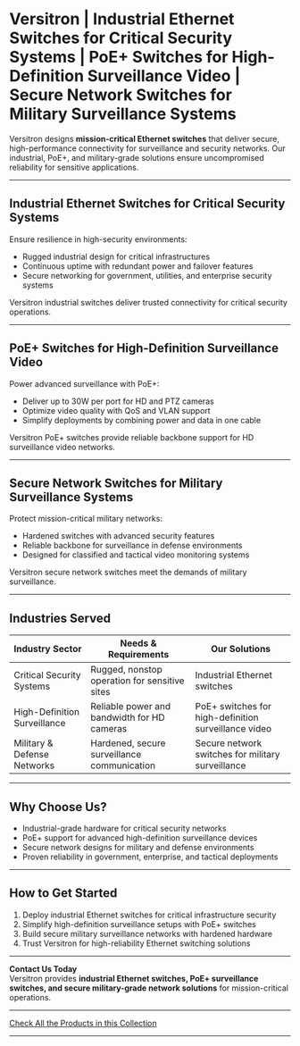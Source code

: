 # Versitron | Industrial Ethernet Switches for Critical Security Systems | PoE+ Switches for High-Definition Surveillance Video | Secure Network Switches for Military Surveillance Systems  

Versitron designs **mission-critical Ethernet switches** that deliver secure, high-performance connectivity for surveillance and security networks. Our industrial, PoE+, and military-grade solutions ensure uncompromised reliability for sensitive applications.  

---  

## Industrial Ethernet Switches for Critical Security Systems  

Ensure resilience in high-security environments:  

- Rugged industrial design for critical infrastructures  
- Continuous uptime with redundant power and failover features  
- Secure networking for government, utilities, and enterprise security systems  

Versitron industrial switches deliver trusted connectivity for critical security operations.  

---  

## PoE+ Switches for High-Definition Surveillance Video  

Power advanced surveillance with PoE+:  

- Deliver up to 30W per port for HD and PTZ cameras  
- Optimize video quality with QoS and VLAN support  
- Simplify deployments by combining power and data in one cable  

Versitron PoE+ switches provide reliable backbone support for HD surveillance video networks.  

---  

## Secure Network Switches for Military Surveillance Systems  

Protect mission-critical military networks:  

- Hardened switches with advanced security features  
- Reliable backbone for surveillance in defense environments  
- Designed for classified and tactical video monitoring systems  

Versitron secure network switches meet the demands of military surveillance.  

---  

## Industries Served  

| Industry Sector                | Needs & Requirements                            | Our Solutions                                          |
|--------------------------------|-------------------------------------------------|-------------------------------------------------------|
| Critical Security Systems      | Rugged, nonstop operation for sensitive sites    | Industrial Ethernet switches                          |
| High-Definition Surveillance   | Reliable power and bandwidth for HD cameras      | PoE+ switches for high-definition surveillance video  |
| Military & Defense Networks    | Hardened, secure surveillance communication      | Secure network switches for military surveillance     |  

---  

## Why Choose Us?  

- Industrial-grade hardware for critical security networks  
- PoE+ support for advanced high-definition surveillance devices  
- Secure network designs for military and defense environments  
- Proven reliability in government, enterprise, and tactical deployments  

---  

## How to Get Started  

1. Deploy industrial Ethernet switches for critical infrastructure security  
2. Simplify high-definition surveillance setups with PoE+ switches  
3. Build secure military surveillance networks with hardened hardware  
4. Trust Versitron for high-reliability Ethernet switching solutions  

---  

**Contact Us Today**  
Versitron provides **industrial Ethernet switches, PoE+ surveillance switches, and secure military-grade network solutions** for mission-critical operations.  

---  

[Check All the Products in this Collection](https://www.versitron.com/collections/industrial-ethernet-switches)  

---  
